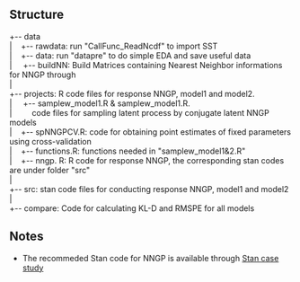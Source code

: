 
Structure
------------------
+-- data<br />
|   &nbsp;&nbsp;        +-- rawdata: run "CallFunc_ReadNcdf" to import SST<br />
|   &nbsp;&nbsp;        +-- data: run "datapre" to do simple EDA and save useful data<br />
|   &nbsp; &nbsp;       +-- buildNN: Build Matrices containing Nearest Neighbor informations for NNGP through<br />
|<br />
+-- projects: R code files for response NNGP, model1 and model2.<br />
|       &nbsp; &nbsp;     +-- samplew_model1.R & samplew_model1.R. <br />
|       &nbsp;    &nbsp;  &nbsp; &nbsp;    code files for sampling latent process by conjugate latent NNGP models<br />
|       &nbsp;&nbsp;      +-- spNNGPCV.R: code for obtaining point estimates of fixed parameters using cross-validation<br />
|       &nbsp;&nbsp;      +-- functions.R: functions needed in "samplew_model1&2.R"<br />
|       &nbsp;&nbsp;      +-- nngp. R: R code for response NNGP, the corresponding stan codes are under folder "src"<br />
|<br />
+-- src: stan code files for conducting response NNGP, model1 and model2<br />
|<br />
+-- compare:  Code for calculating KL-D and RMSPE for all models<br />


Notes
---------
* The recommeded Stan code for NNGP is available through [Stan case study](http://mc-stan.org/users/documentation/case-studies/nngp.html)





